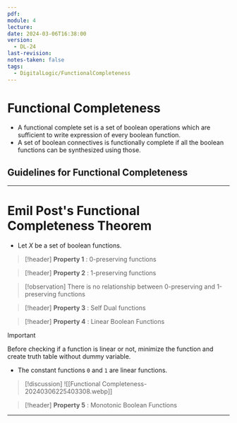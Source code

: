 ```yaml
---
pdf: 
module: 4
lecture: 
date: 2024-03-06T16:38:00
version:
  - DL-24
last-revision: 
notes-taken: false
tags:
  - DigitalLogic/FunctionalCompleteness
---
```

# Functional Completeness

- A functional complete set is a set of boolean operations which are sufficient to write expression of every boolean function.
- A set of boolean connectives is functionally complete if all the boolean functions can be synthesized using those.

## Guidelines for Functional Completeness



---

# Emil Post's Functional Completeness Theorem

- Let $X$ be a set of boolean functions.


> [!header] **Property 1** : 0-preserving functions


> [!header] **Property 2** : 1-preserving functions



> [!observation] 
> There is no relationship between 0-preserving and 1-preserving functions


> [!header] **Property 3** : Self Dual functions



> [!header] **Property 4** : Linear Boolean Functions


> [!important] 
> Before checking if a function is linear or not, minimize the function and create truth table without dummy variable.

- The constant functions `0` and `1` are linear functions.

> [!discussion] 
> ![[Functional Completeness-20240306225403308.webp]]


> [!header] **Property 5** : Monotonic Boolean Functions




---